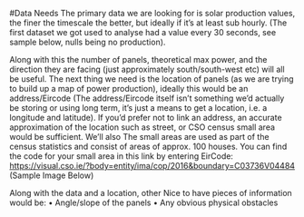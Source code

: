 #Data Needs
The primary data we are looking for is solar production values, the finer the timescale the better, but ideally if it’s at least sub hourly. (The first dataset we got used to analyse had a value every 30 seconds, see sample below, nulls being no production). 
 

Along with this the number of panels, theoretical max power, and the direction they are facing (just approximately south/south-west etc) will all be useful.
The next thing we need is the location of panels (as we are trying to build up a map of power production), ideally this would be an address/Eircode (The address/Eircode itself isn’t something we’d actually be storing or using long term, it’s just a means to get a location, i.e. a longitude and latitude). If you’d prefer not to link an address, an accurate approximation of the location such as street, or CSO census small area would be sufficient. We’ll also 
The small areas are used as part of the census statistics and consist of areas of approx. 100 houses. You can find the code for your small area in this link by entering EirCode:
https://visual.cso.ie/?body=entity/ima/cop/2016&boundary=C03736V04484 (Sample Image Below)

 

Along with the data and a location, other Nice to have pieces of information would be:
•	Angle/slope of the panels
•	Any obvious physical obstacles 
